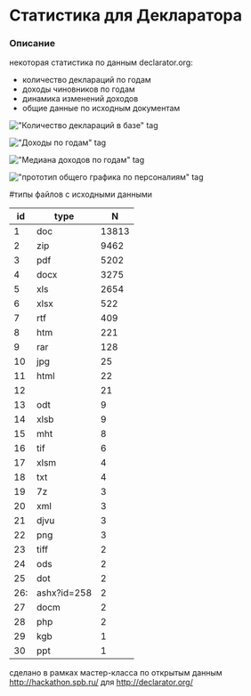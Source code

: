 # Статистика для Декларатора

### Описание

некоторая статистика по данным declarator.org:
* количество деклараций по годам 
* доходы чиновников по годам
* динамика изменений доходов
* общие данные по исходным документам

!["Количество деклараций в базе" tag](https://github.com/foralien/Transparecy-stats/blob/master/screen1-documents.png)

!["Доходы по годам" tag](https://github.com/foralien/Transparecy-stats/blob/master/screen2-money.png)

!["Медиана доходов по годам" tag](https://github.com/foralien/Transparecy-stats/blob/master/screen3-median.png)

!["прототип общего графика по персоналиям" tag](https://github.com/foralien/Transparecy-stats/blob/master/screen4-selected-people.png)


#типы файлов с исходными данными

| id | type | N |
|-----|-------------|-------|
| 1 | doc | 13813 |
| 2 | zip | 9462 |
| 3 | pdf | 5202 |
| 4 | docx | 3275 |
| 5 | xls | 2654 |
| 6 | xlsx | 522 |
| 7 | rtf | 409 |
| 8 | htm | 221 |
| 9 | rar | 128 |
| 10 | jpg | 25 |
| 11 | html | 22 |
| 12 |  | 21 |
| 13 | odt | 9 |
| 14 | xlsb | 9 |
| 15 | mht | 8 |
| 16 | tif | 6 |
| 17 | xlsm | 4 |
| 18 | txt | 4 |
| 19 | 7z | 3 |
| 20 | xml | 3 |
| 21 | djvu | 3 |
| 22 | png | 3 |
| 23 | tiff | 2 |
| 24 | ods | 2 |
| 25 | dot | 2 |
| 26: | ashx?id=258 | 2 |
| 27 | docm | 2 |
| 28 | php | 2 |
| 29 | kgb | 1 |
| 30 | ppt | 1 |

сделано в рамках мастер-класса по открытым данным http://hackathon.spb.ru/ для http://declarator.org/


